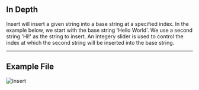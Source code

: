 ## In Depth
Insert will insert a given string into a base string at a specified index. In the example below, we start with the base string 'Hello World'. We use a second string 'Hi!' as the string to insert. An integery slider is used to control the index at which the second string will be inserted into the base string.
___
## Example File

![Insert](./DSCore.String.Insert_img.jpg)

